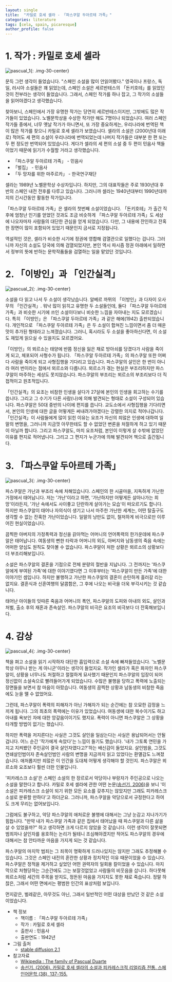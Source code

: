 ```yaml
---
layout: single
title:  "카밀로 호세 셀라 - 「파스쿠알 두아르테 가족」"
categories: literature
tags: [cela, spain, picaresque]
author_profile: false
---
```


# 1. 작가 : 카밀로 호세 셀라

![pascual_1]({{site.url}}\images\2024-07-14-cela\pascual_1.png){: .img-30-center}

문득 그런 생각이 들었습니다.
"스페인 소설을 많이 안읽어봤다."
영국이나 프랑스, 독일, 러시아 소설들은 꽤 읽었는데, 스페인 소설은 세르반테스의 「돈키호테」를 읽었던 것이 전부라는 생각이 들었습니다.
그래서, 스페인 작가를 하나 잡고, 그 작가의 소설들을 읽어야겠다고 생각했습니다.

찾아보니, 스페인에서 가장 유명한 작가는 당연히 세르반테스이지만, 그밖에도 많은 작가들이 있었습니다.
노벨문학상을 수상한 작가만 해도 7명이나 되었습니다.
여러 스페인 작가들 중에서, 너무 옛날 작가가 아니면서, 또 가장 중요하게는, 우리나라에 번역된 책이 많은 작가를 찾으니 카밀로 호세 셀라가 보였습니다.
셀라의 소설은 (2000년대 이래로) 적어도 세 편의 소설이 우리나라에 번역되었는데 나머지 작가들은 대부분 한 편 또는 두 편 정도만 번역되어 있었습니다.
게다가 셀라의 세 편의 소설 중 두 편이 민음사 책들이었기 때문에 읽기가 수월할 거라고 생각했습니다.
- 「파스쿠알 두아르테 가족」 - 민음사
- 「벌집」 - 민음사
- 「두 망자를 위한 마주르카」 - 한국연구재단

셀라는 1989년 노벨문학상 수상자입니다.
하지만, 그의 대표작들은 주로 1930년대 후반의 스페인 내전 전후를 다루고 있습니다. 그러니까 셀라는 1940년대부터 1990년대까지의 긴시간동안 활동한 작가입니다.

「파스쿠알 두아르테 가족」은 셀라의 첫번째 소설이었습니다.
「돈키호테」가 출간 직후에 엄청난 인기를 얻었던 것과도 조금 비슷하게 「파스쿠알 두아르테 가족」도 세상에 나오자마자 사람들의 대단한 관심을 얻게 되었습니다.
다만, 그 내용에 잔인하고 잔혹한 장면이 많이 포함되어 있었기 때문인지 금서로 지정됩니다.

역설적인 것은, 셀라가 비슷한 시기에 정권에 영합해 검열관으로 일했다는 겁니다.
그러니까 자신의 소설도 당국에 의해 검열되었지만, 본인 역시 파시즘 정권 아래에서 일하면서 정부의 뜻에 반하는 문학작품들을 검열하는 일을 맡았던 것입니다.

# 2. 「이방인」과 「인간실격」

![pascual_2]({{site.url}}\images\2024-07-14-cela\pascual_2.png){: .img-30-center}

소설을 다 읽고 나서 두 소설이 생각났습니다.
알베르 까뮈의 「이방인」과 다자이 오사무의 「인간실격」.
워낙 많이 읽히고 유명한 두 소설들인데, 둘다 「파스쿠알 두아르테 가족」과 비슷한 시기에 쓰인 소설이다보니 비슷한 느낌을 자아내는 지도 모르겠습니다.
특히 「이방인」은 「파스쿠알 두아르테 가족」과 같은 해에(1942) 출판되었습니다.
개인적으로 「파스쿠알 두아르테 가족」은 두 소설이 합쳐진 느낌이면서 좀 더 매운맛이 추가된 형태라고 느껴졌습니다.
그러니, 혹시라도 두 소설을 좋아하신다면, 이 소설도 재밌게 읽으실 수 있을지도 모르겠어요.

「이방인」의 뫼르소는 태양에 반쯤 정신을 잃은 채로 방아쇠를 당겼다가 사람을 죽이게 되고, 체포되어 사형수가 됩니다.
「파스쿠알 두아르테 가족」의 파스쿠알 또한 어쩌다 사람을 죽이게 되고 사형집행을 기다리고 있습니다.
파스쿠알의 살인은 한 번이 아니라 여러 번이라는 점에서 뫼르소와 다릅니다.
뫼르소가 겪는 현실은 부조리하지만 파스쿠알이 마주하는 세상도 못지않습니다.
파스쿠알의 부조리는 뫼르소의 부조리보다 더 직접적이고 원초적입니다.

「인간실격」의 요조는 비참한 인생을 살다가 27살에 본인의 인생을 회고하는 수기를 씁니다.
그리고 그 수기가 다른 사람(나)에 의해 발견되는 형태로 소설이 구성되어 있습니다.
파스쿠알은 50대 중반의 나이에 편지를 씁니다.
교도소에서 사형집행을 기다리면서, 본인의 인생에 대한 글을 어떻게든 써내려가야겠다는 강렬한 의지로 적어나갑니다.
「인간실격」이 사람들에게 많이 읽힌 이유는 요조가 자신의 죄많은 인생에 대하여 일말의 변명을, 그러니까 지금껏 아무한테도 할 수 없었던 변론을 처절하게 하고 있기 때문이 아닐까 합니다.
그리고 파스쿠알도, 마치 요조처럼, 본인이 이렇게 살 수밖에 없었던 이유를 편지로 적어냅니다.
그리고 그 편지가 누군가에 의해 발견되어 책으로 출간됩니다.

# 3. 「파스쿠알 두아르테 가족」

![pascual_3]({{site.url}}\images\2024-07-14-cela\pascual_3.png){: .img-30-center}

파스쿠알은 가난과 부조리 속에 처해있습니다.
스페인의 한 시골마을, 지독하게 가난한 가정에서 태어납니다.
저는 '가난'이라고 하면, '가난하지만 어떻게든 살아나가는 희망'이라든지, '가난 속에서도 사이좋고 단란하게 살아가는 모습'이 떠오르기도 합니다.
하지만 파스쿠알이 태어나 자의식이 생기고 나서 마주한 가난한 세계는, 어떤 탈출구도 생각할 수 없는 잔혹한 가난이었습니다.
일말의 낭만도 없이, 철저하게 비극으로만 이루어진 현실이었습니다.

끔찍한 아버지의 가정폭력과 정신을 갉아먹는 어머니의 언어폭력의 한가운데에 파스쿠알은 태어납니다.
여동생의 뻔한 타락과 어머니의 외도, 아버지와 남동생의 죽음 속에는 어떠한 양심도 원칙도 찾아볼 수 없습니다.
파스쿠알이 처한 상황은 뫼르소의 상황보다 더 부조리해보입니다.

소설은 파스쿠알의 결혼을 기점으로 전체 분량의 절반을 지납니다.
그 전까지는 '파스쿠알에게 부여된 가족'에 대한 이야기였다면 그 이후부터는 '파스쿠알이 만든 가족'에 대한 이야기인 셈입니다.
하지만 불행하고 가난한 파스쿠알의 결혼이 순탄하게 흘러갈 리는 없지요.
결혼식과 신혼여행의 달콤함은, 그 후에 나오는 비극을 더욱 부각시키는 것 같습니다.

태어난 아이들의 잇따른 죽음과 어머니의 폭언, 파스쿠알의 도피와 아내의 외도, 살인과 처벌, 출소 후의 재혼과 존속살인.
파스쿠알의 비극은 요조의 비극보다 더 잔혹해보입니다.

# 4. 감상

![pascual_4]({{site.url}}\images\2024-07-14-cela\pascual_4.png){: .img-30-center}

책을 펴고 소설을 읽기 시작하자 대단한 흡입력으로 소설 속에 빠져들었습니다.
'노벨문학상 아무나 받는 게 아니군'이라는 생각이 들었지요.
작가인 셀라가 혹은 화자인 파스쿠알이, 상황을 너무나도 처절하고 절절하게 묘사했기 때문인지 파스쿠알의 입장이 되어 정신없이 소설속으로 빨려들어가게 되었습니다.
수많은 불행을 당하고 폭력에 노출되는 장면들을 보면서 참 마음이 아팠습니다.
여동생의 끔찍한 상황과 남동생의 비참한 죽음에도 눈을 뗄 수 없었어요.

그런데, 파스쿠알이 폭력의 피해자가 아닌 가해자가 되는 순간에는 참 오묘한 감정을 느끼게 됩니다.
그의 최초의 폭력에는 이유가 있었습니다.
여동생에 대한 복수이기도 하고 아내를 욕보인 자에 대한 앙갚음이이기도 했지요.
폭력이 아니면 파스쿠알은 그 상황을 타개할 방법이 없기는 했습니다.

하지만 폭력을 저지른다는 사실은 그것도 살인을 일삼는다는 사실은 용납되어서는 안될겁니다.
어느 순간 '작가에게 속았다'는 느낌이 들기도 했습니다.
'내가 그토록 연민을 가지고 지켜봤던 주인공이 결국 살인자였다고?'하는 배신감이 들었지요.
살인범을, 그것도 연쇄살인범이자 존속살인범인 사람의 변명을 지금까지 읽고 있었다는 환멸감도 느껴졌습니다.
애처롭지만 죄많은 이 인간을 도대체 어떻게 생각해야 할 것인지. 파스쿠알은 뫼르소와 요조보다 훨씬 더한 인물입니다.

'피카레스크 소설'은 스페인 소설의 한 장르로서 악당이나 부랑자가 주인공으로 나오는 소설을 말한다고 합니다.
카밀로 호세 셀라에 관한 어떤 논문[(송선기, 2006)](https://www.dbpia.co.kr/Journal/articleDetail?nodeId=NODE08938030)을 보니 '이 소설은 피카레스크 소설이 되기 위한 모든 요소를 갖추지는 않았지만 그래도 피카레스크 소설로 분류할 만하다'고 하더군요.
그러니까, 파스쿠알을 악당으로서 규정한다고 하여도 크게 무리는 없어보입니다.

그럼에도 불구하고, 악당 파스쿠알의 애처로운 불행에 대해서는 그냥 눈감고 지나가기가 힘듭니다.
"만약 내가 파스쿠알 가족과 같은 집에서 태어났을 때 파스쿠알과 다른 삶을 살 수 있었을까?" 하고 생각하면 크게 다르지 않았을 것 같습니다.
이런 생각이 잘못되면 범죄자나 살인자를 옹호하는 논리가 될테니 조심해야겠지만 적어도 파스쿠알의 경우에 대해서는 참 안타까운 마음을 가지게 되는 것 같습니다.

파스쿠알의 마지막 범죄는 그 죄목이 명확하게 드러나있지는 않지만 그래도 추정해볼 수 있습니다.
그것은 스페인 내전의 혼란한 상황과 정치적인 이유 때문이었을 수 있습니다.
파스쿠알은 정적을 제거하고 싶었던 어떤 권력자의 일회용 칼이었을 수 있습니다. 마지막으로 처형당하는 그순간에도 그는 보잘것없었고 사람들의 비웃음을 삽니다.
하다못해 뫼르소처럼 세간의 주목을 받지도, 정돈된 마음을 가지지도 못한 채로 죽습니다.
정말 하찮은, 그래서 어떤 면에서는 평범한 인간의 표상처럼 보입니다.

먼지같은, 벌레같은, 아무것도 아닌, 그래서 일반적인 어떤 대상을 만났던 것 같은 소설이었습니다.


- 책 정보
  - 책이름 : 「파스쿠알 두아르테 가족」
  - 작가 : 카밀로 호세 셀라
  - 출판사 : 민음사
  - 출판연도 : 1942년
- 그림 출처
  - [stable diffusion 2.1](https://huggingface.co/spaces/stabilityai/stable-diffusion)
- 참고자료
  - [Wikipedia : The family of Pascual Duarte](https://en.wikipedia.org/wiki/The_Family_of_Pascual_Duarte)
  - [송선기. (2006). 카밀로 호세 셀라의 소설과 피카레스크적 리얼리즘 전통. 스페인어문학,(38), 137-155.](https://www.dbpia.co.kr/Journal/articleDetail?nodeId=NODE08938030)